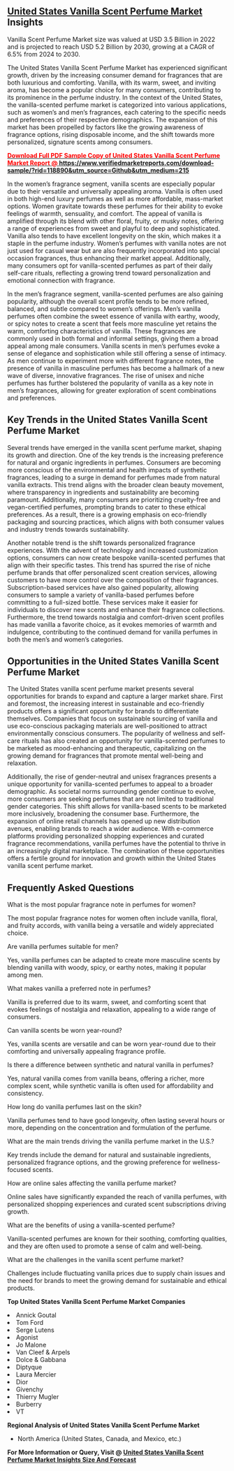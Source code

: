 <h2><a href="https://www.verifiedmarketreports.com/download-sample/?rid=118890&amp;utm_source=Github&amp;utm_medium=215" target="_blank">United States Vanilla Scent Perfume Market</a> Insights</h2><p>Vanilla Scent Perfume Market size was valued at USD 3.5 Billion in 2022 and is projected to reach USD 5.2 Billion by 2030, growing at a CAGR of 6.5% from 2024 to 2030.</p><p><div> <p>The United States Vanilla Scent Perfume Market has experienced significant growth, driven by the increasing consumer demand for fragrances that are both luxurious and comforting. Vanilla, with its warm, sweet, and inviting aroma, has become a popular choice for many consumers, contributing to its prominence in the perfume industry. In the context of the United States, the vanilla-scented perfume market is categorized into various applications, such as women’s and men’s fragrances, each catering to the specific needs and preferences of their respective demographics. The expansion of this market has been propelled by factors like the growing awareness of fragrance options, rising disposable income, and the shift towards more personalized, signature scents among consumers. <strong><a href="#"><p><span class=""><span style="color: #ff0000;"><strong>Download Full PDF Sample Copy of United States Vanilla Scent Perfume Market Report</strong> @ </span><a href="https://www.verifiedmarketreports.com/download-sample/?rid=118890&amp;utm_source=Github&amp;utm_medium=215" target="_blank">https://www.verifiedmarketreports.com/download-sample/?rid=118890&amp;utm_source=Github&amp;utm_medium=215</a></span></p></a></strong></p> <p>In the women’s fragrance segment, vanilla scents are especially popular due to their versatile and universally appealing aroma. Vanilla is often used in both high-end luxury perfumes as well as more affordable, mass-market options. Women gravitate towards these perfumes for their ability to evoke feelings of warmth, sensuality, and comfort. The appeal of vanilla is amplified through its blend with other floral, fruity, or musky notes, offering a range of experiences from sweet and playful to deep and sophisticated. Vanilla also tends to have excellent longevity on the skin, which makes it a staple in the perfume industry. Women’s perfumes with vanilla notes are not just used for casual wear but are also frequently incorporated into special occasion fragrances, thus enhancing their market appeal. Additionally, many consumers opt for vanilla-scented perfumes as part of their daily self-care rituals, reflecting a growing trend toward personalization and emotional connection with fragrance. </p> <p>In the men’s fragrance segment, vanilla-scented perfumes are also gaining popularity, although the overall scent profile tends to be more refined, balanced, and subtle compared to women’s offerings. Men’s vanilla perfumes often combine the sweet essence of vanilla with earthy, woody, or spicy notes to create a scent that feels more masculine yet retains the warm, comforting characteristics of vanilla. These fragrances are commonly used in both formal and informal settings, giving them a broad appeal among male consumers. Vanilla scents in men’s perfumes evoke a sense of elegance and sophistication while still offering a sense of intimacy. As men continue to experiment more with different fragrance notes, the presence of vanilla in masculine perfumes has become a hallmark of a new wave of diverse, innovative fragrances. The rise of unisex and niche perfumes has further bolstered the popularity of vanilla as a key note in men’s fragrances, allowing for greater exploration of scent combinations and preferences. </p> <h2>Key Trends in the United States Vanilla Scent Perfume Market</h2> <p>Several trends have emerged in the vanilla scent perfume market, shaping its growth and direction. One of the key trends is the increasing preference for natural and organic ingredients in perfumes. Consumers are becoming more conscious of the environmental and health impacts of synthetic fragrances, leading to a surge in demand for perfumes made from natural vanilla extracts. This trend aligns with the broader clean beauty movement, where transparency in ingredients and sustainability are becoming paramount. Additionally, many consumers are prioritizing cruelty-free and vegan-certified perfumes, prompting brands to cater to these ethical preferences. As a result, there is a growing emphasis on eco-friendly packaging and sourcing practices, which aligns with both consumer values and industry trends towards sustainability.</p> <p>Another notable trend is the shift towards personalized fragrance experiences. With the advent of technology and increased customization options, consumers can now create bespoke vanilla-scented perfumes that align with their specific tastes. This trend has spurred the rise of niche perfume brands that offer personalized scent creation services, allowing customers to have more control over the composition of their fragrances. Subscription-based services have also gained popularity, allowing consumers to sample a variety of vanilla-based perfumes before committing to a full-sized bottle. These services make it easier for individuals to discover new scents and enhance their fragrance collections. Furthermore, the trend towards nostalgia and comfort-driven scent profiles has made vanilla a favorite choice, as it evokes memories of warmth and indulgence, contributing to the continued demand for vanilla perfumes in both the men’s and women’s categories. </p> <h2>Opportunities in the United States Vanilla Scent Perfume Market</h2> <p>The United States vanilla scent perfume market presents several opportunities for brands to expand and capture a larger market share. First and foremost, the increasing interest in sustainable and eco-friendly products offers a significant opportunity for brands to differentiate themselves. Companies that focus on sustainable sourcing of vanilla and use eco-conscious packaging materials are well-positioned to attract environmentally conscious consumers. The popularity of wellness and self-care rituals has also created an opportunity for vanilla-scented perfumes to be marketed as mood-enhancing and therapeutic, capitalizing on the growing demand for fragrances that promote mental well-being and relaxation.</p> <p>Additionally, the rise of gender-neutral and unisex fragrances presents a unique opportunity for vanilla-scented perfumes to appeal to a broader demographic. As societal norms surrounding gender continue to evolve, more consumers are seeking perfumes that are not limited to traditional gender categories. This shift allows for vanilla-based scents to be marketed more inclusively, broadening the consumer base. Furthermore, the expansion of online retail channels has opened up new distribution avenues, enabling brands to reach a wider audience. With e-commerce platforms providing personalized shopping experiences and curated fragrance recommendations, vanilla perfumes have the potential to thrive in an increasingly digital marketplace. The combination of these opportunities offers a fertile ground for innovation and growth within the United States vanilla scent perfume market. </p> <h2>Frequently Asked Questions</h2> <p>What is the most popular fragrance note in perfumes for women?</p> <p>The most popular fragrance notes for women often include vanilla, floral, and fruity accords, with vanilla being a versatile and widely appreciated choice.</p> <p>Are vanilla perfumes suitable for men?</p> <p>Yes, vanilla perfumes can be adapted to create more masculine scents by blending vanilla with woody, spicy, or earthy notes, making it popular among men.</p> <p>What makes vanilla a preferred note in perfumes?</p> <p>Vanilla is preferred due to its warm, sweet, and comforting scent that evokes feelings of nostalgia and relaxation, appealing to a wide range of consumers.</p> <p>Can vanilla scents be worn year-round?</p> <p>Yes, vanilla scents are versatile and can be worn year-round due to their comforting and universally appealing fragrance profile.</p> <p>Is there a difference between synthetic and natural vanilla in perfumes?</p> <p>Yes, natural vanilla comes from vanilla beans, offering a richer, more complex scent, while synthetic vanilla is often used for affordability and consistency.</p> <p>How long do vanilla perfumes last on the skin?</p> <p>Vanilla perfumes tend to have good longevity, often lasting several hours or more, depending on the concentration and formulation of the perfume.</p> <p>What are the main trends driving the vanilla perfume market in the U.S.?</p> <p>Key trends include the demand for natural and sustainable ingredients, personalized fragrance options, and the growing preference for wellness-focused scents.</p> <p>How are online sales affecting the vanilla perfume market?</p> <p>Online sales have significantly expanded the reach of vanilla perfumes, with personalized shopping experiences and curated scent subscriptions driving growth.</p> <p>What are the benefits of using a vanilla-scented perfume?</p> <p>Vanilla-scented perfumes are known for their soothing, comforting qualities, and they are often used to promote a sense of calm and well-being.</p> <p>What are the challenges in the vanilla scent perfume market?</p> <p>Challenges include fluctuating vanilla prices due to supply chain issues and the need for brands to meet the growing demand for sustainable and ethical products.</p> </div></p><p><strong>Top United States Vanilla Scent Perfume Market Companies</strong></p><div data-test-id=""><p><li>Annick Goutal</li><li> Tom Ford</li><li> Serge Lutens</li><li> Agonist</li><li> Jo Malone</li><li> Van Cleef & Arpels</li><li> Dolce & Gabbana</li><li> Diptyque</li><li> Laura Mercier</li><li> Dior</li><li> Givenchy</li><li> Thierry Mugler</li><li> Burberry</li><li> VT</li></p><div><strong>Regional Analysis of&nbsp;United States Vanilla Scent Perfume Market</strong></div><ul><li dir="ltr"><p dir="ltr">North America&nbsp;(United States, Canada, and Mexico, etc.)</p></li></ul><p><strong>For More Information or Query, Visit @&nbsp;</strong><strong><a href="https://www.verifiedmarketreports.com/product/global-vanilla-scent-perfume-market-outlook/?utm_source=Github&amp;utm_medium=215" target="_blank">United States Vanilla Scent Perfume Market Insights Size And Forecast</a></strong></p></div>
